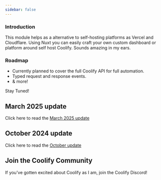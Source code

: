 ```yaml
---
sidebar: false
---
```


### Introduction 

This module helps as a alternative to self-hosting platforms as Vercel and Cloudflare. Using Nuxt you can easily craft your own custom dashboard or platform around self host Coolify. Sounds amazing in my ears.

### Roadmap

- Currently planned to cover the full Coolify API for full automation.
- Typed request and response events.
- & more!

Stay Tuned!


## March 2025 update

Click here to read the [March 2025 update](./march-2k25-update.md)

## October 2024 update

Click here to read the [October update](./october-2k24-update.md)


## Join the Coolify Community

If you've gotten excited about Coolify as I am, join the Coolify Discord!